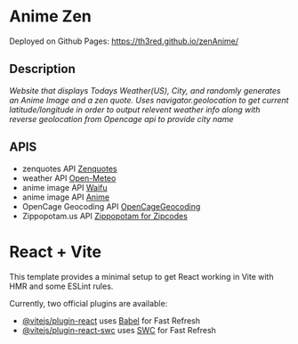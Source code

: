 # Anime Zen
Deployed on Github Pages: https://th3red.github.io/zenAnime/
## Description
*Website that displays Todays Weather(US), City, and randomly generates an Anime Image and a zen quote. Uses navigator.geolocation to get current latitude/longitude in order to output relevent weather info along with reverse geolocation from Opencage api to provide city name*
## APIS
- zenquotes API [Zenquotes](https://zenquotes.io/)
- weather API [Open-Meteo](https://open-meteo.com/en/docs)
- anime image API [Waifu](https://waifu.pics/docs?ref=public_apis)
- anime image API [Anime](https://doc.pic.re/)
- OpenCage Geocoding API [OpenCageGeocoding](https://opencagedata.com/api#reverse-resp)
- Zippopotam.us API [Zippopotam for Zipcodes](https://api.zippopotam.us/)
# React + Vite

This template provides a minimal setup to get React working in Vite with HMR and some ESLint rules.

Currently, two official plugins are available:

- [@vitejs/plugin-react](https://github.com/vitejs/vite-plugin-react/blob/main/packages/plugin-react/README.md) uses [Babel](https://babeljs.io/) for Fast Refresh
- [@vitejs/plugin-react-swc](https://github.com/vitejs/vite-plugin-react-swc) uses [SWC](https://swc.rs/) for Fast Refresh
